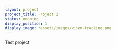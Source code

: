 ```yaml
---
layout: project
project_title: Project 2
status: ongoing
display_position: 1
display_image: /assets/images/visem-tracking.png
---
```

Test project